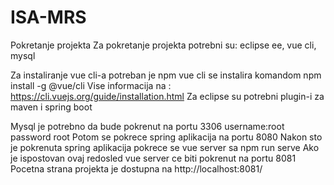# ISA-MRS
Pokretanje projekta
Za pokretanje projekta potrebni su: eclipse ee, vue cli, mysql

Za instaliranje vue cli-a potreban je npm
vue cli se instalira komandom
npm install -g @vue/cli
Vise informacija na : https://cli.vuejs.org/guide/installation.html
Za eclipse su potrebni plugin-i za maven i spring boot

Mysql je potrebno da bude pokrenut na portu 3306 username:root password root
Potom se pokrece spring aplikacija na portu 8080
Nakon sto je pokrenuta spring aplikacija pokrece se vue server sa npm run serve
Ako je ispostovan ovaj redosled vue server ce biti pokrenut na portu 8081
Pocetna strana projekta je dostupna na http://localhost:8081/
